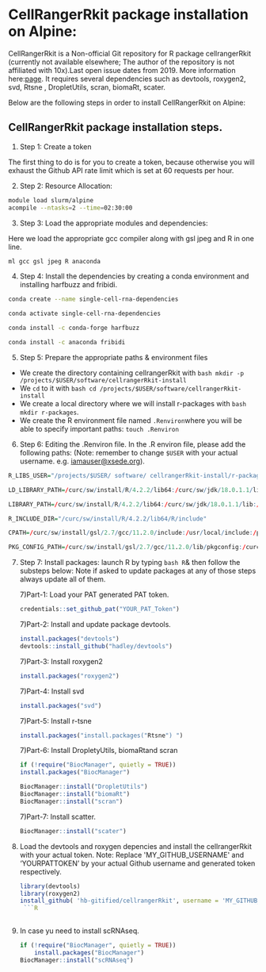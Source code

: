 CellRangerRkit package installation on Alpine:
==============================================

CellRangerRkit is a Non-official Git repository for R package cellrangerRkit (currently not available elsewhere; 
The author of the repository is not affiliated with 10x).Last open issue dates from 2019. 
More information here:[page](https://github.com/hb-gitified/cellrangerRkit/issues/4). 
It requires several dependencies such as devtools, roxygen2, svd, Rtsne , DropletUtils, scran, biomaRt, scater.

Below are the following steps in order to install CellRangerRkit on Alpine:

## CellRangerRkit package installation steps.

1) Step 1: Create a token

  The first thing to do is for you to create a token, because otherwise you will exhaust the Github API rate limit which is set at 60 requests per hour. 
  
2) Step 2: Resource Allocation: 

```bash
module load slurm/alpine 
acompile --ntasks=2 --time=02:30:00 
```
3) Step 3: Load the appropriate modules and dependencies: 

Here we load the appropriate gcc compiler along with gsl jpeg and R in one line.

```bash
ml gcc gsl jpeg R anaconda
```

4) Step 4: Install the dependencies by creating a conda environment and installing harfbuzz and fribidi. 

```bash
conda create --name single-cell-rna-dependencies 

conda activate single-cell-rna-dependencies 

conda install -c conda-forge harfbuzz 

conda install -c anaconda fribidi 
```
5) Step 5: Prepare the appropriate paths & environment files

  * We create the directory containing cellrangerRkit with ```bash mkdir -p /projects/$USER/software/cellrangerRkit-install```
  * We `cd` to it with ```bash cd /projects/$USER/software/cellrangerRkit-install```
  * We create a local directory where we will install r-packages with ```bash mkdir r-packages```. 
  * We create the R environment file named `.Renviron`where you will be able to specify important paths: ```touch .Renviron```

6) Step 6: Editing the .Renviron file.
      In the .R environ file, please add the following paths: 
      (Note: remember to change `$USER` with your actual username. e.g. iamauser@xsede.org).
 
```R  
R_LIBS_USER="/projects/$USER/ software/ cellrangerRkit-install/r-packages":/projects/$USER/.conda_pkgs/harfbuzz-4.3.0-hd55b92a_0/lib:/curc/sw/install/R/4.2.2/lib64:/curc/sw/jdk/18.0.1.1/lib:/curc/sw/install/gsl/2.7/gcc/11.2.0/lib:/curc/sw/install/gcc/11.2.0/lib64:/curc/sw/install/R/4.2.2/lib64/R/lib:/projects/$USER/.conda_pkgs/fribidi-1.0.10-h7b6447c_0/lib:/curc/sw/install/jpeg/9d/gcc/11.2.0/lib 

LD_LIBRARY_PATH=/curc/sw/install/R/4.2.2/lib64:/curc/sw/jdk/18.0.1.1/lib:/curc/sw/install/gsl/2.7/gcc/11.2.0/lib:/curc/sw/install/gcc/11.2.0/lib64:/projects/$USER/.conda_pkgs/harfbuzz-4.3.0-hd55b92a_0/lib:/projects/$USER/.conda_pkgs/fribidi-1.0.10-h7b6447c_0/lib:/curc/sw/install/jpeg/9d/gcc/11.2.0/lib 

LIBRARY_PATH=/curc/sw/install/R/4.2.2/lib64:/curc/sw/jdk/18.0.1.1/lib:/curc/sw/install/gsl/2.7/gcc/11.2.0/lib:/curc/sw/install/gcc/11.2.0/lib64:/projects/$USER/.conda_pkgs/harfbuzz-4.3.0-hd55b92a_0/lib:/projects/$USER/.conda_pkgs/fribidi-1.0.10-h7b6447c_0/lib:/curc/sw/install/jpeg/9d/gcc/11.2.0/lib 

R_INCLUDE_DIR="/curc/sw/install/R/4.2.2/lib64/R/include" 

CPATH=/curc/sw/install/gsl/2.7/gcc/11.2.0/include:/usr/local/include:/projects/$USER/.conda_pkgs/harfbuzz-4.3.0-hd55b92a_0/include/harfbuzz:/usr/include/freetype2:/projects/$USER/.conda_pkgs/fribidi-1.0.10-h7b6447c_0/include/fribidi:/curc/sw/install/jpeg/9d/gcc/11.2.0/include 

PKG_CONFIG_PATH=/curc/sw/install/gsl/2.7/gcc/11.2.0/lib/pkgconfig:/curc/sw/install/gcc/11.2.0/lib64/pkgconfig:/projects/$USER/.conda_pkgs/fribidi-1.0.10-h7b6447c_0/lib/pkgconfig:/projects/$USER/.conda_pkgs/harfbuzz-4.3.0-hd55b92a_0/lib/pkgconfig:/curc/sw/install/jpeg/9d/gcc/11.2.0/lib/pkgconfig 
```

7) Step 7: Install packages: launch R by typing ```bash R```& then follow the substeps below: 
   Note if asked to update packages at any of those steps always update all of them. 
   
   7)Part-1: Load your PAT generated PAT token.
     ```R    
     credentials::set_github_pat("YOUR_PAT_Token") 
     ```
   7)Part-2: Install and update package devtools.
     ```R    
     install.packages("devtools") 
     devtools::install_github("hadley/devtools") 
     ```
   7)Part-3: Install roxygen2
      ```R    
     install.packages("roxygen2") 
     ```
   7)Part-4: Install svd
      ```R    
     install.packages("svd") 
     ```
   7)Part-5: Install r-tsne
      ```R    
     install.packages("install.packages("Rtsne") ") 
     ```
   7)Part-6: Install DropletyUtils, biomaRtand scran
     ```R 
     if (!require("BiocManager", quietly = TRUE))
    install.packages("BiocManager")
     
     BiocManager::install("DropletUtils") 
     BiocManager::install("biomaRt")
     BiocManager::install("scran") 
     ```
   7)Part-7: Install scatter.
     ```R 
     BiocManager::install("scater") 
     ```
8) Load the devtools and roxygen depencies and install the cellrangerRkit with your actual token. 
   Note: Replace 'MY_GITHUB_USERNAME' and ‘YOURPATTOKEN’ by your actual Github username and generated token
   respectively.
   ```R 
   library(devtools) 
   library(roxygen2) 
   install_github( 'hb-gitified/cellrangerRkit', username = 'MY_GITHUB_USERNAME', auth_token = ‘YOURPATTOKEN’ ) 
    ```R 
    
 9) In case yu need to install scRNAseq.
    ```R 
    if (!require("BiocManager", quietly = TRUE)) 
        install.packages("BiocManager") 
    BiocManager::install("scRNAseq") 
    ```
